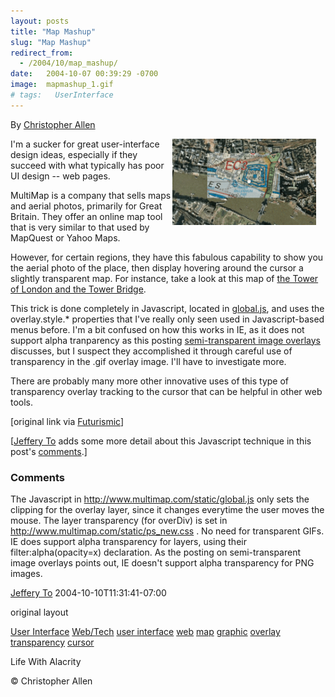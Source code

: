 ```yaml
---
layout: posts
title: "Map Mashup"
slug: "Map Mashup"
redirect_from:
  - /2004/10/map_mashup/
date:   2004-10-07 00:39:29 -0700
image:  mapmashup_1.gif
# tags:   UserInterface
---
```


By [Christopher Allen](/about)

<a href="https://web.archive.org/web/20050117010708/http://lifewithalacrity.blogs.com/photos/uncategorized/mapmashup_1.gif"><img width="230px" style=" margin-right:15px" align="right"  src="../assets/images/mapmashup_1.gif" alt="Mapmashup_1"/></a>I'm a sucker for great user-interface design ideas, especially if they succeed with what typically has poor UI design -- web pages.

MultiMap is a company that sells maps and aerial photos, primarily for Great Britain. They offer an online map tool that is very similar to that used by MapQuest or Yahoo Maps.

However, for certain regions, they have this fabulous capability to show you the aerial photo of the place, then display hovering around the cursor a slightly transparent map. For instance, take a look at this map of [the Tower of London and the Tower Bridge](http://www.multimap.com/map/photo.cgi?client=public&X=533258&Y=180057&width=500&height=310&gride=529090&gridn=179645&srec=0&coordsys=gb&db=pc&pc=&zm=0&scale=10000&up.x=186&up.y=3).

This trick is done completely in Javascript, located in [global.js](http://www.multimap.com/static/global.js), and uses the overlay.style.* properties that I've really only seen used in Javascript-based menus before. I'm a bit confused on how this works in IE, as it does not support alpha tranparency as this posting [semi-transparent image overlays](http://persistent.info/archives/2004/04/27/overlays) discusses, but I suspect they accomplished it through careful use of transparency in the .gif overlay image. I'll have to investigate more.

There are probably many more other innovative uses of this type of transparency overlay tracking to the cursor that can be helpful in other web tools.

\[original link via [Futurismic](http://www.futurismic.com/2004/10/magical-maps.html)\]

\[[Jeffery To](http://www.thingsthemselves.com/) adds some more detail about this Javascript technique in this post's [comments](/2004/10/map_mashup.html#comments).\]

### Comments

The Javascript in http://www.multimap.com/static/global.js only sets the clipping for the overlay layer, since it changes everytime the user moves the mouse. The layer transparency (for overDiv) is set in http://www.multimap.com/static/ps_new.css . No need for transparent GIFs. IE does support alpha transparency for layers, using their filter:alpha(opacity=x) declaration. As the posting on semi-transparent image overlays points out, IE doesn't support alpha transparency for PNG images.

[Jeffery To](http://www.thingsthemselves.com/) 2004-10-10T11:31:41-07:00

original layout

[User Interface](/tags/user-interface/) [Web/Tech](/tags/web/tech/) [user interface](/tags/user-interface/) [web](/tags/web/) [map](/tags/map/) [graphic](/tags/graphic/) [overlay](/tags/overlay/) [transparency](/tags/transparency/) [cursor](/tags/cursor/)

Life With Alacrity

© Christopher Allen